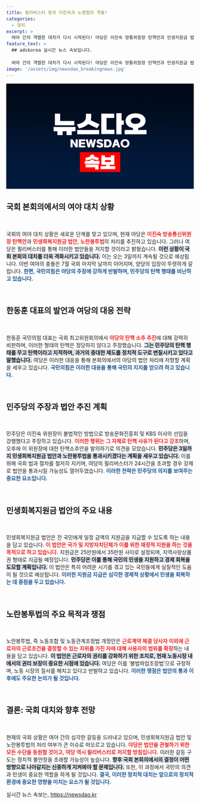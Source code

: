 ```yaml
---
title: 필리버스터 정국 이진숙과 노봉법의 격돌!
categories:
  - 정치
excerpt: >
  여야 간의 격렬한 대치가 다시 시작된다! 야당은 이진숙 방통위원장 탄핵안과 민생지원금 법안을 추진, 여당은 필리버스터로 저지 예고. 긴급하게 전개되는 국회의 운명은 어떻게 될까? 클릭해서 모든 진실을 확인해보세요!
feature_text: >
  ## adskorea 실시간 뉴스 속보입니다.

  여야 간의 격렬한 대치가 다시 시작된다! 야당은 이진숙 방통위원장 탄핵안과 민생지원금 법안을 추진, 여당은 필리버스터로 저지 예고. 긴급하게 전개되는 국회의 운명은 어떻게 될까? 클릭해서 모든 진실을 확인해보세요!
image: '/assets/img/newsdao_breakingnews.jpg'
---
```


<p><img src="/assets/img/newsdao_breakingnews.jpg" alt="adskorea 속보" /></p>

<h2 data-ke-size="size26">국회 본회의에서의 여야 대치 상황</h2>

<p data-ke-size="size16">&nbsp;</p>

<p>국회의 여야 대치 상황은 새로운 단계를 맞고 있으며, 현재 야당은 <b><span style="color: #ee2323;">이진숙 방송통신위원장 탄핵안</span></b>과 <b><span style="color: #ee2323;">민생회복지원금 법안</span></b>, <b><span style="color: #ee2323;">노란봉투법</span></b>의 처리를 추진하고 있습니다. 그러나 여당은 필리버스터를 통해 이러한 법안들을 저지할 것이라고 밝혔습니다. <b><span style="background-color: #21538527;">이런 상황이 국회 본회의 대치를 더욱 격화시키고 있습니다.</span></b> 이는 오는 3일까지 계속될 것으로 예상됩니다. 이번 여야의 충돌은 7월 국회 마지막 날까지 이어지며, 양당의 입장이 뚜렷하게 갈립니다. <b><span style="color: #1a5490;">한편, 국민의힘은 야당의 주장에 강하게 반발하며, 민주당의 탄핵 행태를 비난하고 있습니다.</span></b></p>

<p><br></p>

<h2 data-ke-size="size26">한동훈 대표의 발언과 여당의 대응 전략</h2>

<p data-ke-size="size16">&nbsp;</p>

<p>한동훈 국민의힘 대표는 국회 최고위원회의에서 <b><span style="color: #ee2323;">야당의 탄핵 소추 추진</span></b>에 대해 강력히 비판하며, 이러한 형태의 탄핵은 정당하지 않다고 주장했습니다. <b><span style="background-color: #21538527;">그는 민주당의 탄핵 행태를 무고 탄핵이라고 지적하며, 과거의 중대한 제도를 정치적 도구로 변질시키고 있다고 말했습니다.</span></b> 여당은 이러한 대응을 통해 본회의에서의 야당의 법안 처리에 저항할 계획을 세우고 있습니다. <b><span style="color: #1a5490;">국민의힘은 이러한 대응을 통해 국민의 지지를 얻으려 하고 있습니다.</span></b></p>

<p><br></p>

<h2 data-ke-size="size26">민주당의 주장과 법안 추진 계획</h2>

<p data-ke-size="size16">&nbsp;</p>

<p>민주당은 이진숙 위원장이 불법적인 방법으로 방송문화진흥회 및 KBS 이사의 선임을 강행했다고 주장하고 있습니다. <b><span style="color: #ee2323;">이러한 행위는 그 자체로 탄핵 사유가 된다고 강조</span></b>하며, 오후에 이 위원장에 대한 탄핵소추안을 발의하기로 의견을 모았습니다. <b><span style="background-color: #21538527;">민주당은 3일까지 민생회복지원금 법안과 노란봉투법을 통과시키겠다는 계획을 세우고 있습니다.</span></b> 이를 위해 국회 법과 절차를 철저히 지키며, 여당의 필리버스터가 24시간을 초과할 경우 강제로 법안을 통과시킬 가능성도 열어두었습니다. <b><span style="color: #1a5490;">이러한 전략은 민주당의 의지를 보여주는 중요한 요소입니다.</span></b></p>

<p><br></p>

<h2 data-ke-size="size26">민생회복지원금 법안의 주요 내용</h2>

<p data-ke-size="size16">&nbsp;</p>

<p>민생회복지원금 법안은 전 국민에게 일정 금액의 지원금을 지급할 수 있도록 하는 내용을 담고 있습니다. <b><span style="color: #ee2323;">이 법안은 국가 및 지방자치단체가 이를 위한 재정적 지원을 하는 것을 목적으로 하고 있습니다.</span></b> 지원금은 25만원에서 35만원 사이로 설정되며, 지역사랑상품권 형태로 지급될 예정입니다. <b><span style="background-color: #21538527;">민주당은 이를 통해 국민의 민생을 지원하고 경제 회복을 도모할 계획입니다.</span></b> 이 법안은 특히 어려운 시기를 겪고 있는 국민들에게 실질적인 도움이 될 것으로 예상됩니다. <b><span style="color: #1a5490;">이러한 지원금 지급은 심각한 경제적 상황에서 민생을 회복하는 데 중점을 두고 있습니다.</span></b></p>

<p><br></p>

<h2 data-ke-size="size26">노란봉투법의 주요 목적과 쟁점</h2>

<p data-ke-size="size16">&nbsp;</p>

<p>노란봉투법, 즉 노동조합 및 노동관계조정법 개정안은 <b><span style="color: #ee2323;">근로계약 체결 당사자 이외에 근로자의 근로조건을 결정할 수 있는 지위를 가진 자에 대해 사용자의 범위를 확장</span></b>하는 내용을 담고 있습니다. <b><span style="background-color: #21538527;">이 법안은 근로자의 권리를 강화하기 위한 조치로, 현재 노동시장 내에서의 권리 보장이 중요한 시점에 있습니다.</span></b> 여당은 이를 ‘불법파업조장법’으로 규정하며, 노동 시장의 질서를 해치고 있다고 반발하고 있습니다. <b><span style="color: #1a5490;">이러한 쟁점은 법안의 통과 이후에도 주요한 논의가 될 것입니다.</span></b></p>

<p><br></p>

<h2 data-ke-size="size26">결론: 국회 대치와 향후 전망</h2>

<p data-ke-size="size16">&nbsp;</p>

<p>현재의 국회 상황은 여야 간의 심각한 갈등을 드러내고 있으며, 민생회복지원금 법안 및 노란봉투법의 처리 여부가 큰 이슈로 떠오르고 있습니다. <b><span style="color: #ee2323;">야당은 법안을 관철하기 위한 모든 수단을 동원할 것이고, 여당 역시 필리버스터로 저지할 방침입니다.</span></b> 이러한 갈등 구도는 정치적 불안정을 초래할 가능성이 높습니다. <b><span style="background-color: #21538527;">향후 국회 본회의에서의 결정이 어떤 방향으로 나아갈지는 신중하게 지켜봐야 할 문제입니다.</span></b> 또한, 이 과정에서 국민의 의견과 민생이 중요한 역할을 하게 될 것입니다. <b><span style="color: #1a5490;">결국, 이러한 정치적 대치는 앞으로의 정치적 환경에 중요한 영향을 미치는 요소가 될 것입니다.</span></b></p>
실시간 뉴스 속보는, <a href="https://newsdao.kr" rel="dofollow">https://newsdao.kr</a>


